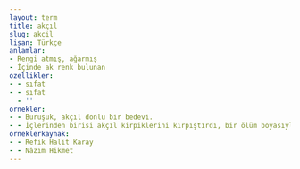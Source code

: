 ```yaml
---
layout: term
title: akçıl
slug: akcil
lisan: Türkçe
anlamlar:
- Rengi atmış, ağarmış
- İçinde ak renk bulunan
ozellikler:
- - sıfat
- - sıfat
  - ''
ornekler:
- - Buruşuk, akçıl donlu bir bedevi.
- - İçlerinden birisi akçıl kirpiklerini kırpıştırdı, bir ölüm boyasıyla boyanmışa benzeyen dudaklarını kıpırdattı.
orneklerkaynak:
- - Refik Halit Karay
- - Nâzım Hikmet
---
```

